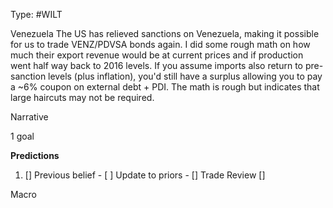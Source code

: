 Type: #WILT 

Venezuela
The US has relieved sanctions on Venezuela, making it possible for us to trade VENZ/PDVSA bonds again. I did some rough math on how much their export revenue would be at current prices and if production went half way back to 2016 levels. If you assume imports also return to pre-sanction levels (plus inflation), you'd still have a surplus allowing you to pay a ~6% coupon on external debt + PDI. The math is rough but indicates that large haircuts may not be required. 


Narrative

1 goal


**Predictions**

1) []
Previous belief - 
[ ]
Update to priors - 
[]
Trade Review
[]





Macro
